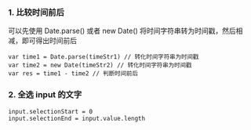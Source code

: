 ### 1. 比较时间前后

可以先使用 Date.parse() 或者 new Date() 将时间字符串转为时间戳，然后相减，即可得出时间前后
```
var time1 = Date.parse(timeStr1) // 转化时间字符串为时间戳
var time2 = new Date(timeStr2) // 转化时间字符串为时间戳
var res = time1 - time2 // 判断时间前后
```

### 2. 全选 input 的文字
```
input.selectionStart = 0
input.selectionEnd = input.value.length
```

